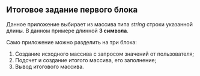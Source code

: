 ## Итоговое задание первого блока

Данное приложение выбирает из массива типа *string* строки указанной длины. В данном примере длинной **3 символа**.

Само приложение можно разделить на три блока:
1. Создание исходного массива с запросом значений от пользователя;
2. Подсчет и создание итогого массива, его заполнение;
3. Вывод итогового массива.
